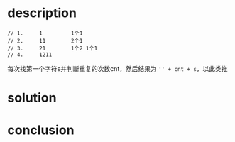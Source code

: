 # description

```
// 1.     1         1个1
// 2.     11        2个1
// 3.     21        1个2 1个1
// 4.     1211
```

每次找第一个字符s并判断重复的次数cnt，然后结果为 `'' + cnt + s`，以此类推

# solution



# conclusion

